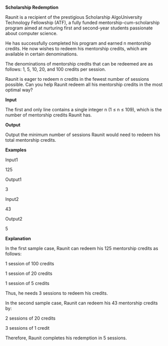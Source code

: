 **Scholarship Redemption**

Raunit is a recipient of the prestigious Scholarship AlgoUniversity Technology Fellowship (ATF), a fully funded mentorship-cum-scholarship program aimed at nurturing first and second-year students passionate about computer science.

He has successfully completed his program and earned n mentorship credits. He now wishes to redeem his mentorship credits, which are available in certain denominations.

The denominations of mentorship credits that can be redeemed are as follows: 1, 5, 10, 20, and 100 credits per session.

Raunit is eager to redeem n credits in the fewest number of sessions possible. Can you help Raunit redeem all his mentorship credits in the most optimal way?

**Input**

The first and only line contains a single integer n (1 ≤ n ≤ 109), which is the number of mentorship credits Raunit has.

**Output**

Output the minimum number of sessions Raunit would need to redeem his total mentorship credits.

**Examples**

Input1

125

Output1

3

Input2

43

Output2

5

**Explanation**

In the first sample case, Raunit can redeem his 125 mentorship credits as follows:

1 session of 100 credits

1 session of 20 credits

1 session of 5 credits

Thus, he needs 3 sessions to redeem his credits.

In the second sample case, Raunit can redeem his 43 mentorship credits by:

2 sessions of 20 credits

3 sessions of 1 credit

Therefore, Raunit completes his redemption in 5 sessions.
